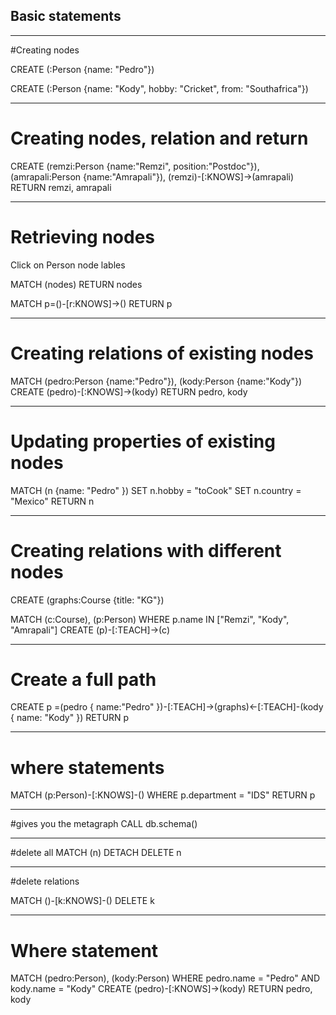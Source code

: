 ## Basic statements
---
#Creating nodes

CREATE (:Person {name: "Pedro"})

CREATE (:Person {name: "Kody", 
                hobby: "Cricket", 
                from: "Southafrica"})

---
# Creating nodes, relation and return

CREATE (remzi:Person {name:"Remzi", position:"Postdoc"}), 
        (amrapali:Person {name:"Amrapali"}),
        (remzi)-[:KNOWS]->(amrapali)
RETURN remzi, amrapali

---
# Retrieving nodes
Click on Person node lables

MATCH (nodes)
RETURN nodes

MATCH p=()-[r:KNOWS]->() 
RETURN p

---
# Creating relations of existing nodes

MATCH (pedro:Person {name:"Pedro"}), (kody:Person {name:"Kody"})
CREATE (pedro)-[:KNOWS]->(kody)
RETURN pedro, kody

---
# Updating properties of existing nodes

MATCH (n {name: "Pedro" })
SET n.hobby = "toCook"
SET n.country = "Mexico"
RETURN n

---
# Creating relations with different nodes

CREATE (graphs:Course {title: "KG"})

MATCH (c:Course), (p:Person)
WHERE p.name IN ["Remzi", "Kody", "Amrapali"]
CREATE (p)-[:TEACH]->(c)

---
# Create a full path

CREATE p =(pedro { name:"Pedro" })-[:TEACH]->(graphs)<-[:TEACH]-(kody { name: "Kody" })
RETURN p

---
# where statements

MATCH (p:Person)-[:KNOWS]-()
WHERE p.department = "IDS" RETURN p

---
#gives you the metagraph
CALL db.schema()

---
#delete all
MATCH (n)
DETACH DELETE n

---
#delete relations

MATCH ()-[k:KNOWS]-()
DELETE k

---
# Where statement

MATCH (pedro:Person), (kody:Person)
WHERE pedro.name = "Pedro" AND kody.name = "Kody"
CREATE (pedro)-[:KNOWS]->(kody)
RETURN pedro, kody
